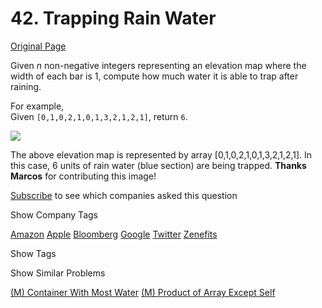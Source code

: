 # 42. Trapping Rain Water

[Original Page](https://leetcode.com/problems/trapping-rain-water/)

Given _n_ non-negative integers representing an elevation map where the width of each bar is 1, compute how much water it is able to trap after raining.

For example,  
Given `[0,1,0,2,1,0,1,3,2,1,2,1]`, return `6`.

![](http://www.leetcode.com/wp-content/uploads/2012/08/rainwatertrap.png)  

The above elevation map is represented by array [0,1,0,2,1,0,1,3,2,1,2,1]. In this case, 6 units of rain water (blue section) are being trapped. **Thanks Marcos** for contributing this image!

<div>

[Subscribe](/subscribe/) to see which companies asked this question

</div>

<div>

<div id="company_tags" class="btn btn-xs btn-warning">Show Company Tags</div>

<span class="hidebutton">[Amazon](/company/amazon/) [Apple](/company/apple/) [Bloomberg](/company/bloomberg/) [Google](/company/google/) [Twitter](/company/twitter/) [Zenefits](/company/zenefits/)</span></div>

<div>

<div id="tags" class="btn btn-xs btn-warning">Show Tags</div>

<span class="hidebutton" style="display: none;">[Array](/tag/array/) [Stack](/tag/stack/) [Two Pointers](/tag/two-pointers/)</span></div>

<div>

<div id="similar" class="btn btn-xs btn-warning">Show Similar Problems</div>

<span class="hidebutton">[(M) Container With Most Water](/problems/container-with-most-water/) [(M) Product of Array Except Self](/problems/product-of-array-except-self/)</span></div>